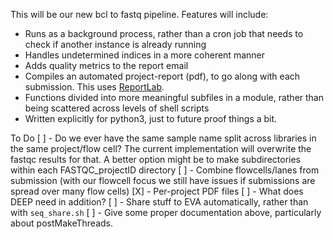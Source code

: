 This will be our new bcl to fastq pipeline. Features will include:

  * Runs as a background process, rather than a cron job that needs to check if another instance is already running
  * Handles undetermined indices in a more coherent manner
  * Adds quality metrics to the report email
  * Compiles an automated project-report (pdf), to go along with each submission. This uses [ReportLab](https://pypi.python.org/pypi/reportlab).
  * Functions divided into more meaningful subfiles in a module, rather than being scattered across levels of shell scripts
  * Written explicitly for python3, just to future proof things a bit.

To Do
 [ ] - Do we ever have the same sample name split across libraries in the same project/flow cell? The current implementation will overwrite the fastqc results for that. A better option might be to make subdirectories within each FASTQC_projectID directory
 [ ] - Combine flowcells/lanes from submission (with our flowcell focus we still have issues if submissions are spread over many flow cells)
 [X] - Per-project PDF files
 [ ] - What does DEEP need in addition?
 [ ] - Share stuff to EVA automatically, rather than with `seq_share.sh`
 [ ] - Give some proper documentation above, particularly about postMakeThreads.
